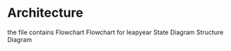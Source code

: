 # Architecture
  the file contains 
      Flowchart
      Flowchart for leapyear
      State Diagram
      Structure Diagram
